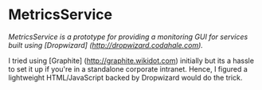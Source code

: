 MetricsService
==========

*MetricsService is a prototype for providing a monitoring GUI for services built using [Dropwizard] (http://dropwizard.codahale.com).*

I tried using [Graphite] (http://graphite.wikidot.com) initially but its a hassle to set it up if you're in a standalone corporate intranet. Hence, I figured a lightweight HTML/JavaScript backed by Dropwizard would do the trick.